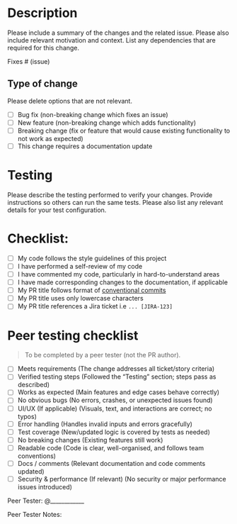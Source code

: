 # Description

Please include a summary of the changes and the related issue. Please also include relevant motivation and context. List any dependencies that are required for this change.

Fixes # (issue)

## Type of change

Please delete options that are not relevant.

- [ ] Bug fix (non-breaking change which fixes an issue)
- [ ] New feature (non-breaking change which adds functionality)
- [ ] Breaking change (fix or feature that would cause existing functionality to not work as expected)
- [ ] This change requires a documentation update

# Testing

Please describe the testing performed to verify your changes. Provide instructions so others can run the same tests. Please also list any relevant details for your test configuration.

# Checklist:

- [ ] My code follows the style guidelines of this project
- [ ] I have performed a self-review of my code
- [ ] I have commented my code, particularly in hard-to-understand areas
- [ ] I have made corresponding changes to the documentation, if applicable
- [ ] My PR title follows format of [conventional commits](https://www.conventionalcommits.org/en/v1.0.0/#summary)
- [ ] My PR title uses only lowercase characters
- [ ] My PR title references a Jira ticket i.e `... [JIRA-123]`

# Peer testing checklist

> To be completed by a peer tester (not the PR author).

- [ ] Meets requirements (The change addresses all ticket/story criteria)
- [ ] Verified testing steps (Followed the “Testing” section; steps pass as described)
- [ ] Works as expected (Main features and edge cases behave correctly)
- [ ] No obvious bugs (No errors, crashes, or unexpected issues found)
- [ ] UI/UX (If applicable) (Visuals, text, and interactions are correct; no typos)
- [ ] Error handling (Handles invalid inputs and errors gracefully)
- [ ] Test coverage (New/updated logic is covered by tests as needed)
- [ ] No breaking changes (Existing features still work)
- [ ] Readable code (Code is clear, well-organised, and follows team conventions)
- [ ] Docs / comments (Relevant documentation and code comments updated)
- [ ] Security & performance (If relevant) (No security or major performance issues introduced)

Peer Tester: @____________

Peer Tester Notes:  
<!-- If any testing steps fail, or if you had to do something different than described, please explain here. -->
